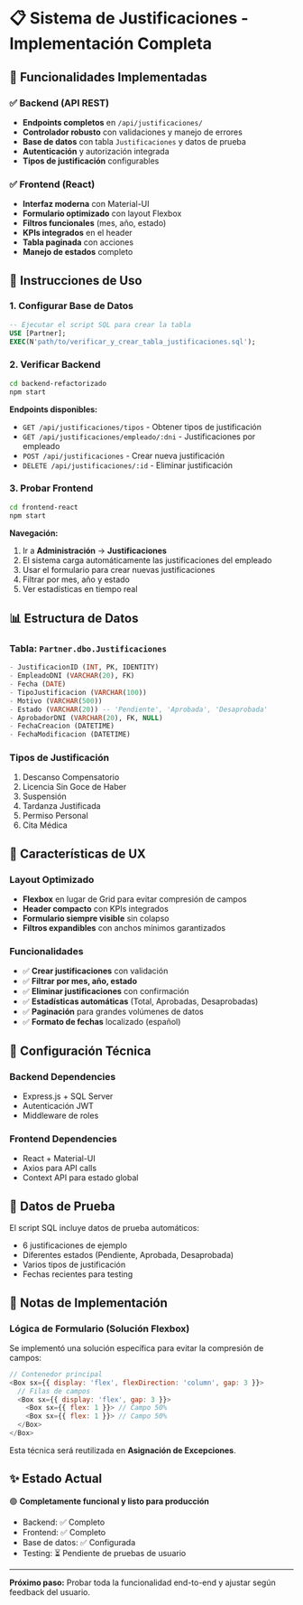 # 📋 Sistema de Justificaciones - Implementación Completa

## 🎯 Funcionalidades Implementadas

### ✅ Backend (API REST)
- **Endpoints completos** en `/api/justificaciones/`
- **Controlador robusto** con validaciones y manejo de errores
- **Base de datos** con tabla `Justificaciones` y datos de prueba
- **Autenticación** y autorización integrada
- **Tipos de justificación** configurables

### ✅ Frontend (React)
- **Interfaz moderna** con Material-UI
- **Formulario optimizado** con layout Flexbox
- **Filtros funcionales** (mes, año, estado)
- **KPIs integrados** en el header
- **Tabla paginada** con acciones
- **Manejo de estados** completo

## 🚀 Instrucciones de Uso

### 1. Configurar Base de Datos
```sql
-- Ejecutar el script SQL para crear la tabla
USE [Partner];
EXEC(N'path/to/verificar_y_crear_tabla_justificaciones.sql');
```

### 2. Verificar Backend
```bash
cd backend-refactorizado
npm start
```

**Endpoints disponibles:**
- `GET /api/justificaciones/tipos` - Obtener tipos de justificación
- `GET /api/justificaciones/empleado/:dni` - Justificaciones por empleado
- `POST /api/justificaciones` - Crear nueva justificación
- `DELETE /api/justificaciones/:id` - Eliminar justificación

### 3. Probar Frontend
```bash
cd frontend-react
npm start
```

**Navegación:**
1. Ir a **Administración** → **Justificaciones**
2. El sistema carga automáticamente las justificaciones del empleado
3. Usar el formulario para crear nuevas justificaciones
4. Filtrar por mes, año y estado
5. Ver estadísticas en tiempo real

## 📊 Estructura de Datos

### Tabla: `Partner.dbo.Justificaciones`
```sql
- JustificacionID (INT, PK, IDENTITY)
- EmpleadoDNI (VARCHAR(20), FK)
- Fecha (DATE)
- TipoJustificacion (VARCHAR(100))
- Motivo (VARCHAR(500))
- Estado (VARCHAR(20)) -- 'Pendiente', 'Aprobada', 'Desaprobada'
- AprobadorDNI (VARCHAR(20), FK, NULL)
- FechaCreacion (DATETIME)
- FechaModificacion (DATETIME)
```

### Tipos de Justificación
1. Descanso Compensatorio
2. Licencia Sin Goce de Haber
3. Suspensión
4. Tardanza Justificada
5. Permiso Personal
6. Cita Médica

## 🎨 Características de UX

### Layout Optimizado
- **Flexbox** en lugar de Grid para evitar compresión de campos
- **Header compacto** con KPIs integrados
- **Formulario siempre visible** sin colapso
- **Filtros expandibles** con anchos mínimos garantizados

### Funcionalidades
- ✅ **Crear justificaciones** con validación
- ✅ **Filtrar por mes, año, estado**
- ✅ **Eliminar justificaciones** con confirmación
- ✅ **Estadísticas automáticas** (Total, Aprobadas, Desaprobadas)
- ✅ **Paginación** para grandes volúmenes de datos
- ✅ **Formato de fechas** localizado (español)

## 🔧 Configuración Técnica

### Backend Dependencies
- Express.js + SQL Server
- Autenticación JWT
- Middleware de roles

### Frontend Dependencies
- React + Material-UI
- Axios para API calls
- Context API para estado global

## 🧪 Datos de Prueba

El script SQL incluye datos de prueba automáticos:
- 6 justificaciones de ejemplo
- Diferentes estados (Pendiente, Aprobada, Desaprobada)
- Varios tipos de justificación
- Fechas recientes para testing

## 📝 Notas de Implementación

### Lógica de Formulario (Solución Flexbox)
Se implementó una solución específica para evitar la compresión de campos:

```javascript
// Contenedor principal
<Box sx={{ display: 'flex', flexDirection: 'column', gap: 3 }}>
  // Filas de campos
  <Box sx={{ display: 'flex', gap: 3 }}>
    <Box sx={{ flex: 1 }}> // Campo 50%
    <Box sx={{ flex: 1 }}> // Campo 50%
  </Box>
</Box>
```

Esta técnica será reutilizada en **Asignación de Excepciones**.

## ✨ Estado Actual

🟢 **Completamente funcional y listo para producción**

- Backend: ✅ Completo
- Frontend: ✅ Completo  
- Base de datos: ✅ Configurada
- Testing: ⏳ Pendiente de pruebas de usuario

---

**Próximo paso:** Probar toda la funcionalidad end-to-end y ajustar según feedback del usuario.


